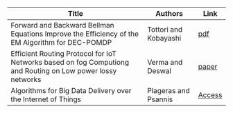 | Title                                                                                                       | Authors               | Link                                                                     |
| ----------------------------------------------------------------------------------------------------------- | --------------------- | ------------------------------------------------------------------------ |
| Forward and Backward Bellman Equations Improve the Efficiency of the EM Algorithm for DEC-POMDP             | Tottori and Kobayashi | [pdf](https://arxiv.org/pdf/2103.10752.pdf)                              |
| Efficient Routing Protocol for IoT Networks based on fog Computiong and Routing on Low power lossy networks | Verma and Deswal      | [paper](https://www.authorea.com/doi/pdf/10.22541/au.166687986.62025152) 
|Algorithms for Big Data Delivery over the Internet of Things| Plageras and Psannis | [Access]([https://xplorestaging.ieee.org/document/8010723/citations#citations]) |
